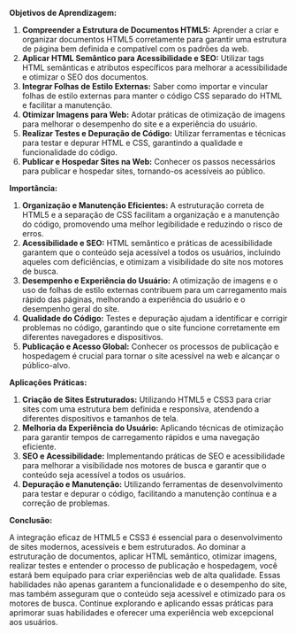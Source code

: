 **Objetivos de Aprendizagem:**

1. **Compreender a Estrutura de Documentos HTML5:** Aprender a criar e organizar documentos HTML5 corretamente para garantir uma estrutura de página bem definida e compatível com os padrões da web.
2. **Aplicar HTML Semântico para Acessibilidade e SEO:** Utilizar tags HTML semânticas e atributos específicos para melhorar a acessibilidade e otimizar o SEO dos documentos.
3. **Integrar Folhas de Estilo Externas:** Saber como importar e vincular folhas de estilo externas para manter o código CSS separado do HTML e facilitar a manutenção.
4. **Otimizar Imagens para Web:** Adotar práticas de otimização de imagens para melhorar o desempenho do site e a experiência do usuário.
5. **Realizar Testes e Depuração de Código:** Utilizar ferramentas e técnicas para testar e depurar HTML e CSS, garantindo a qualidade e funcionalidade do código.
6. **Publicar e Hospedar Sites na Web:** Conhecer os passos necessários para publicar e hospedar sites, tornando-os acessíveis ao público.

**Importância:**

1. **Organização e Manutenção Eficientes:** A estruturação correta de HTML5 e a separação de CSS facilitam a organização e a manutenção do código, promovendo uma melhor legibilidade e reduzindo o risco de erros.
2. **Acessibilidade e SEO:** HTML semântico e práticas de acessibilidade garantem que o conteúdo seja acessível a todos os usuários, incluindo aqueles com deficiências, e otimizam a visibilidade do site nos motores de busca.
3. **Desempenho e Experiência do Usuário:** A otimização de imagens e o uso de folhas de estilo externas contribuem para um carregamento mais rápido das páginas, melhorando a experiência do usuário e o desempenho geral do site.
4. **Qualidade do Código:** Testes e depuração ajudam a identificar e corrigir problemas no código, garantindo que o site funcione corretamente em diferentes navegadores e dispositivos.
5. **Publicação e Acesso Global:** Conhecer os processos de publicação e hospedagem é crucial para tornar o site acessível na web e alcançar o público-alvo.

**Aplicações Práticas:**

1. **Criação de Sites Estruturados:** Utilizando HTML5 e CSS3 para criar sites com uma estrutura bem definida e responsiva, atendendo a diferentes dispositivos e tamanhos de tela.
2. **Melhoria da Experiência do Usuário:** Aplicando técnicas de otimização para garantir tempos de carregamento rápidos e uma navegação eficiente.
3. **SEO e Acessibilidade:** Implementando práticas de SEO e acessibilidade para melhorar a visibilidade nos motores de busca e garantir que o conteúdo seja acessível a todos os usuários.
4. **Depuração e Manutenção:** Utilizando ferramentas de desenvolvimento para testar e depurar o código, facilitando a manutenção contínua e a correção de problemas.

**Conclusão:**

A integração eficaz de HTML5 e CSS3 é essencial para o desenvolvimento de sites modernos, acessíveis e bem estruturados. Ao dominar a estruturação de documentos, aplicar HTML semântico, otimizar imagens, realizar testes e entender o processo de publicação e hospedagem, você estará bem equipado para criar experiências web de alta qualidade. Essas habilidades não apenas garantem a funcionalidade e o desempenho do site, mas também asseguram que o conteúdo seja acessível e otimizado para os motores de busca. Continue explorando e aplicando essas práticas para aprimorar suas habilidades e oferecer uma experiência web excepcional aos usuários.